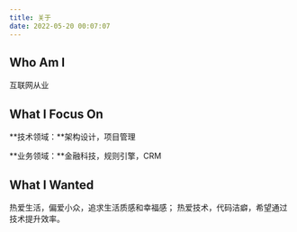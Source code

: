 ```yaml
---
title: 关于
date: 2022-05-20 00:07:07
---
```


## Who Am I

互联网从业



## What I Focus On

**技术领域：**架构设计，项目管理

**业务领域：**金融科技，规则引擎，CRM



## What I Wanted

热爱生活，偏爱小众，追求生活质感和幸福感；
热爱技术，代码洁癖，希望通过技术提升效率。